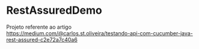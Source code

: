# RestAssuredDemo

Projeto referente ao artigo https://medium.com/@carlos.st.oliveira/testando-api-com-cucumber-java-rest-assured-c2e72a7c40a6
